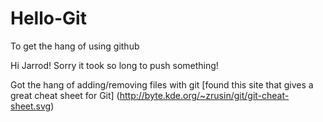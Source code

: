 Hello-Git
=========

To get the hang of using github

Hi Jarrod! Sorry it took so long to push something!

Got the hang of adding/removing files with git
[found this site that gives a great cheat sheet for Git] (http://byte.kde.org/~zrusin/git/git-cheat-sheet.svg)

